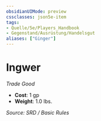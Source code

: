 ```yaml
---
obsidianUIMode: preview
cssclasses: json5e-item
tags:
- Quelle/5e/Players_Handbook
- Gegenstand/Ausrüstung/Handelsgut
aliases: ["Ginger"]
---
```

# Ingwer
*Trade Good*  

- **Cost**: 1 gp
- **Weight**: 1.0 lbs.

*Source: SRD / Basic Rules*